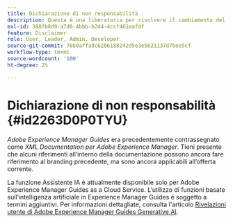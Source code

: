 ```yaml
---
title: Dichiarazione di non responsabilità
description: Questa è una liberatoria per risolvere il cambiamento del nome del prodotto di XML Documentation per Adobe Experience Manager in AEM Guides
exl-id: 388fb8d9-a7d0-4bbb-b244-4ccf461eafdf
feature: Disclaimer
role: User, Leader, Admin, Developer
source-git-commit: 76b0affadc6286188242d5e3e5621137d7bee5cf
workflow-type: tm+mt
source-wordcount: '100'
ht-degree: 2%

---
```


# Dichiarazione di non responsabilità {#id2263D0P0TYU}

*Adobe Experience Manager Guides* era precedentemente contrassegnato come *XML Documentation per Adobe Experience Manager*. Tieni presente che alcuni riferimenti all’interno della documentazione possono ancora fare riferimento al branding precedente, ma sono ancora applicabili all’offerta corrente.

La funzione Assistente IA è attualmente disponibile solo per Adobe Experience Manager Guides as a Cloud Service. L’utilizzo di funzioni basate sull’intelligenza artificiale in Experience Manager Guides è soggetto a termini aggiuntivi. Per informazioni dettagliate, consulta l&#39;articolo [Rivelazioni utente di Adobe Experience Manager Guides Generative AI](adobe-generative-ai-disclosures.md).
